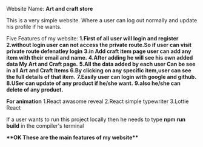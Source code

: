 Website Name: **Art and craft store**

This is a very simple website.  Where a user can log out normally and update his profile if he wants.

Five Features of my website: 
**1.First of all user will login and register**
**2.without login user can not access the private route.So if user can visit private route defenatley login**
**3.in Add craft item page user can add any item with their email and name.**
**4.After adding he will see his own added data My Art and Craft page.**
**5.All the data added by each user Can be see in all Art and Craft Items**
**6.By clicking on any specific item,user can see the full details of that item.**
**7.Easily user can login with google and github.**
**8.USer can update of any product if he/she want.**
**9.also he/she can delete of any product.**

**For animation**
1.React awasome reveal
2.React simple typewriter
3.Lottie React

If a user wants to run this project locally then he needs to type **npm run build** in the compiler's terminal

**\*\***OK These are the main features of my website**\*\***
